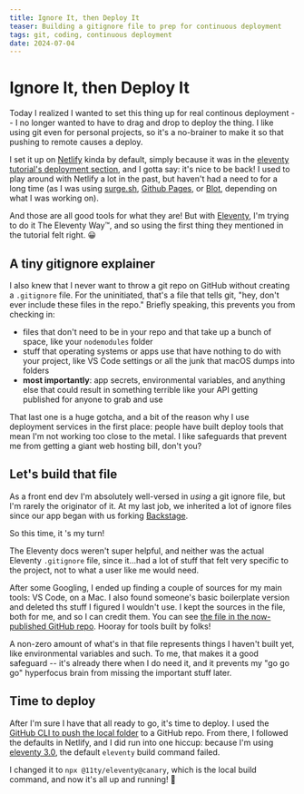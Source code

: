 ```yaml
---
title: Ignore It, then Deploy It
teaser: Building a gitignore file to prep for continuous deployment
tags: git, coding, continuous deployment
date: 2024-07-04
---
```


# Ignore It, then Deploy It

Today I realized I wanted to set this thing up for real continous deployment -- I no longer wanted to have to drag and drop to deploy the thing. I like using git even for personal projects, so it's a no-brainer to make it so that pushing to remote causes a deploy.

I set it up on [Netlify][netlify] kinda by default, simply because it was in the [eleventy tutorial's deployment section][eleventy-tut], and I gotta say: it's nice to be back! I used to play around with Netlify a lot in the past, but haven't had a need to for a long time (as I was using [surge.sh](https://surge.sh/), [Github Pages][pages], or [Blot][blot], depending on what I was working on).

And those are all good tools for what they are! But with [Eleventy][eleventy], I'm trying to do it The Eleventy Way™️, and so using the first thing they mentioned in the tutorial felt right. 😀

## A tiny gitignore explainer

I also knew that I never want to throw a git repo on GitHub without creating a `.gitignore` file. For the uninitiated, that's a file that tells git, "hey, don't ever include these files in the repo." Briefly speaking, this prevents you from checking in:

- files that don't need to be in your repo and that take up a bunch of space, like your `nodemodules` folder
- stuff that operating systems or apps use that have nothing to do with your project, like VS Code settings or all the junk that macOS dumps into folders
- **most importantly**: app secrets, environmental variables, and anything else that could result in something terrible like your API getting published for anyone to grab and use

That last one is a huge gotcha, and a bit of the reason why I use deployment services in the first place: people have built deploy tools that mean I'm not working too close to the metal. I like safeguards that prevent me from getting a giant web hosting bill, don't you?

## Let's build that file

As a front end dev I'm absolutely well-versed in _using_ a git ignore file, but I'm rarely the originator of it. At my last job, we inherited a lot of ignore files since our app began with us forking [Backstage][backstage].

So this time, it 's my turn!

The Eleventy docs weren't super helpful, and neither was the actual Eleventy `.gitignore` file, since it...had a lot of stuff that felt very specific to the project, not to what a user like me would need.

After some Googling, I ended up finding a couple of sources for my main tools: VS Code, on a Mac. I also found someone's basic boilerplate version and deleted ths stuff I figured I wouldn't use. I kept the sources in the file, both for me, and so I can credit them. You can see [the file in the now-published GitHub repo][gh repo]. Hooray for tools built by folks!

A non-zero amount of what's in that file represents things I haven't built yet, like environmental variables and such. To me, that makes it a good safeguard -- it's already there when I do need it, and it prevents my "go go go" hyperfocus brain from missing the important stuff later.

## Time to deploy

After I'm sure I have that all ready to go, it's time to deploy. I used the [GitHub CLI to push the local folder][gh-cli] to a GitHub repo. From there, I followed the defaults in Netlify, and I did run into one hiccup: because I'm using [eleventy 3.0][11ty3], the default `eleventy` build command failed.

I changed it to `npx @11ty/eleventy@canary`, which is the local build command,
and now it's all up and running! 🥳

[netlify]: https://www.netlify.com/
[eleventy]: https://www.11ty.dev/
[eleventy-tut]: https://www.11ty.dev/docs/deployment/
[pages]: https://pages.github.com/
[blot]: https://blot.im/
[backstage]: https://github.com/backstage/backstage
[gh repo]: https://github.com/jwithington/jwithyleventy/blob/main/.gitignore
[deploy]: https://docs.netlify.com/site-deploys/create-deploys/#deploy-with-git
[gh-cli]: https://docs.github.com/en/migrations/importing-source-code/using-the-command-line-to-import-source-code/adding-locally-hosted-code-to-github#importing-a-git-repository-with-the-command-line
[11ty3]: https://www.11ty.dev/blog/canary-eleventy-v3/
